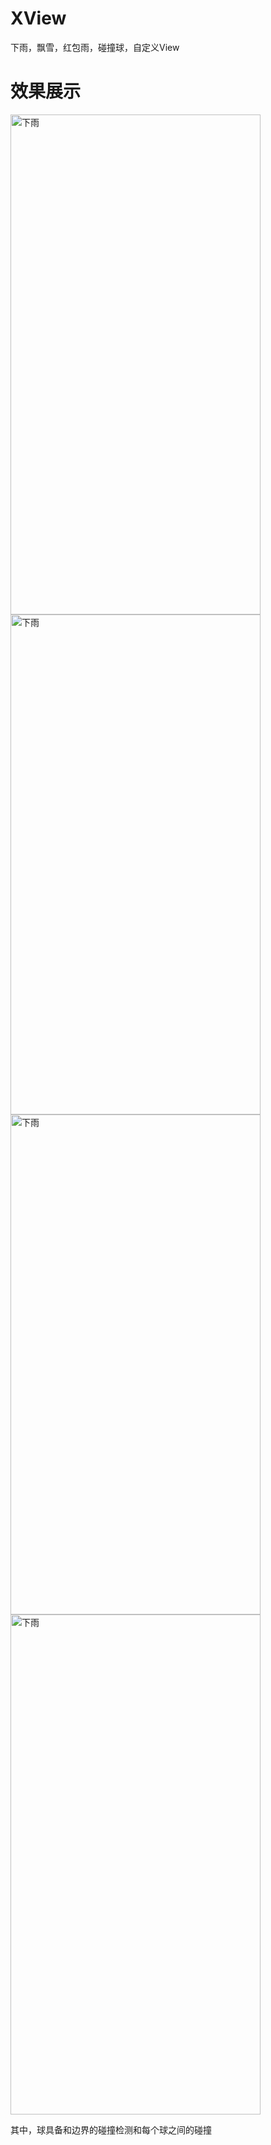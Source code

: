 # XView
下雨，飘雪，红包雨，碰撞球，自定义View

# 效果展示
<img src="http://images2015.cnblogs.com/blog/690927/201701/690927-20170122232010785-141851348.jpg" width = "400" height = "800" alt="下雨"/>
<img src="http://images2015.cnblogs.com/blog/690927/201701/690927-20170122232045348-1505543503.jpg" width = "400" height = "800" alt="下雨"/>
<img src="http://images2015.cnblogs.com/blog/690927/201701/690927-20170122232112754-817148735.jpg" width = "400" height = "800" alt="下雨"/>
<img src="http://images2015.cnblogs.com/blog/690927/201701/690927-20170122232134566-1969545427.jpg" width = "400" height = "800" alt="下雨"/>

其中，球具备和边界的碰撞检测和每个球之间的碰撞

